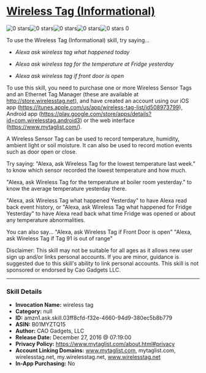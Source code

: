 # [Wireless Tag (Informational)](http://alexa.amazon.com/#skills/amzn1.ask.skill.03ff8cfd-f32e-4660-94d9-380ec5b8b779)
![0 stars](../../images/ic_star_border_black_18dp_1x.png)![0 stars](../../images/ic_star_border_black_18dp_1x.png)![0 stars](../../images/ic_star_border_black_18dp_1x.png)![0 stars](../../images/ic_star_border_black_18dp_1x.png)![0 stars](../../images/ic_star_border_black_18dp_1x.png) 0

To use the Wireless Tag (Informational) skill, try saying...

* *Alexa ask wireless tag what happened today*

* *Alexa ask wireless tag for the temperature at Fridge yesterday*

* *Alexa ask wireless tag if front door is open*

To use this skill, you need to purchase one or more Wireless Sensor Tags and an Ethernet Tag Manager (these are available at http://store.wirelesstag.net), and have created an account using our iOS app (https://itunes.apple.com/us/app/wireless-tag-list/id508973799), Android app (https://play.google.com/store/apps/details?id=com.wirelesstag.android3) or the web interface (https://www.mytaglist.com/). 

A Wireless Sensor Tag can be used to record temperature, humidity, ambient light or soil moisture. It can also be used to record motion events such as door open or close. 

Try saying:  "Alexa, ask Wireless Tag for the lowest temperature last week."  to know which sensor recorded the lowest temperature and how much.

"Alexa, ask Wireless Tag for the temperature at boiler room yesterday."  to know the average temperature yesterday there.

"Alexa, ask Wireless Tag what happened Yesterday" to have Alexa read back event history, or "Alexa, ask Wireless Tag what happened for Fridge Yesterday" to have Alexa read back what time Fridge was opened or about any temperature abnormalities. 

You can also say...
"Alexa, ask Wireless Tag if Front Door is open" 
"Alexa, ask Wireless Tag if Tag 91 is out of range"

Disclaimer:
This skill may not be suitable for all ages as it allows new user sign up and/or links personal accounts. If you are minor, guidance is suggested due to this skill's ability to link personal accounts. This skill is not sponsored or endorsed by Cao Gadgets LLC.

***

### Skill Details

* **Invocation Name:** wireless tag
* **Category:** null
* **ID:** amzn1.ask.skill.03ff8cfd-f32e-4660-94d9-380ec5b8b779
* **ASIN:** B01MYZTQ15
* **Author:** CAO Gadgets, LLC
* **Release Date:** December 27, 2016 @ 07:19:00
* **Privacy Policy:** https://www.mytaglist.com/about.html#privacy
* **Account Linking Domains:** www.mytaglist.com, mytaglist.com, wirelesstag.net, my.wirelesstag.net, www.wirelesstag.net
* **In-App Purchasing:** No
